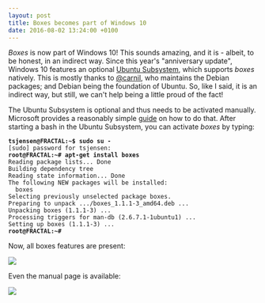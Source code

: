 ```yaml
---
layout: post
title: Boxes becomes part of Windows 10
date: 2016-08-02 13:24:00 +0100
---
```


<i>Boxes</i> is now part of Windows 10! This sounds amazing, and it is - albeit, to be honest,
in an indirect way. Since this year's "anniversary update", Windows 10 features an optional
<a href="https://msdn.microsoft.com/commandline/wsl/about" target="_blank">Ubuntu Subsystem</a>, which supports
<i>boxes</i> natively. This is mostly thanks to
<span class="atmention"><a href="https://github.com/carnil">@carnil</a></span>, who maintains the
Debian packages; and Debian being the foundation of Ubuntu. So, like I said, it is an indirect way, but still, we can't
help being a little proud of the fact! <!--break-->

<p>The Ubuntu Subsystem is optional and thus needs to be activated manually. Microsoft provides a reasonably simple
<a href="https://docs.microsoft.com/en-us/windows/wsl/install-win10"
target="_blank">guide</a> on how to do that. After starting a bash in the Ubuntu Subsystem,
you can activate <i>boxes</i> by typing:</p>

<pre><code><b>tsjensen@FRACTAL:~$ sudo su -</b>
[sudo] password for tsjensen:
<b>root@FRACTAL:~# apt-get install boxes</b>
Reading package lists... Done
Building dependency tree
Reading state information... Done
The following NEW packages will be installed:
  boxes
Selecting previously unselected package boxes.
Preparing to unpack .../boxes_1.1.1-3_amd64.deb ...
Unpacking boxes (1.1.1-3) ...
Processing triggers for man-db (2.6.7.1-1ubuntu1) ...
Setting up boxes (1.1.1-3) ...
<b>root@FRACTAL:~#</b></code></pre>

<p>Now, all boxes features are present:</p>
<p><img class="img-fluid" src="/images/windows10-ubuntu-1.png"/></p>

<p>Even the manual page is available:</p>
<p><img class="img-fluid" src="/images/windows10-ubuntu-2.png"/></p>

